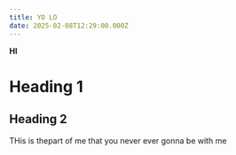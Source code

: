 ```yaml
---
title: YO LO
date: 2025-02-08T12:29:00.000Z
---
```


**HI**

# **Heading 1**

## **Heading 2**

THis is thepart of me that you never ever gonna be with me
